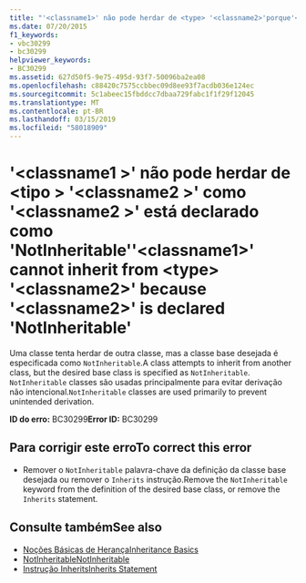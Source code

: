 ```yaml
---
title: "'<classname1>' não pode herdar de <type> '<classname2>'porque'<classname2>' está declarado como 'NotInheritable'"
ms.date: 07/20/2015
f1_keywords:
- vbc30299
- bc30299
helpviewer_keywords:
- BC30299
ms.assetid: 627d50f5-9e75-495d-93f7-50096ba2ea08
ms.openlocfilehash: c88420c7575ccbbec09d8ee93f7acdb036e124ec
ms.sourcegitcommit: 5c1abeec15fbddcc7dbaa729fabc1f1f29f12045
ms.translationtype: MT
ms.contentlocale: pt-BR
ms.lasthandoff: 03/15/2019
ms.locfileid: "58018909"
---
```

# <a name="classname1-cannot-inherit-from-type-classname2-because-classname2-is-declared-notinheritable"></a><span data-ttu-id="bc770-102">'\<classname1 >' não pode herdar de \<tipo > '\<classname2 >' como '\<classname2 >' está declarado como 'NotInheritable'</span><span class="sxs-lookup"><span data-stu-id="bc770-102">'\<classname1>' cannot inherit from \<type> '\<classname2>' because '\<classname2>' is declared 'NotInheritable'</span></span>
<span data-ttu-id="bc770-103">Uma classe tenta herdar de outra classe, mas a classe base desejada é especificada como `NotInheritable`.</span><span class="sxs-lookup"><span data-stu-id="bc770-103">A class attempts to inherit from another class, but the desired base class is specified as `NotInheritable`.</span></span> <span data-ttu-id="bc770-104">`NotInheritable` classes são usadas principalmente para evitar derivação não intencional.</span><span class="sxs-lookup"><span data-stu-id="bc770-104">`NotInheritable` classes are used primarily to prevent unintended derivation.</span></span>  
  
 <span data-ttu-id="bc770-105">**ID do erro:** BC30299</span><span class="sxs-lookup"><span data-stu-id="bc770-105">**Error ID:** BC30299</span></span>  
  
## <a name="to-correct-this-error"></a><span data-ttu-id="bc770-106">Para corrigir este erro</span><span class="sxs-lookup"><span data-stu-id="bc770-106">To correct this error</span></span>  
  
-   <span data-ttu-id="bc770-107">Remover o `NotInheritable` palavra-chave da definição da classe base desejada ou remover o `Inherits` instrução.</span><span class="sxs-lookup"><span data-stu-id="bc770-107">Remove the `NotInheritable` keyword from the definition of the desired base class, or remove the `Inherits` statement.</span></span>  
  
## <a name="see-also"></a><span data-ttu-id="bc770-108">Consulte também</span><span class="sxs-lookup"><span data-stu-id="bc770-108">See also</span></span>

- [<span data-ttu-id="bc770-109">Noções Básicas de Herança</span><span class="sxs-lookup"><span data-stu-id="bc770-109">Inheritance Basics</span></span>](../../visual-basic/programming-guide/language-features/objects-and-classes/inheritance-basics.md)
- [<span data-ttu-id="bc770-110">NotInheritable</span><span class="sxs-lookup"><span data-stu-id="bc770-110">NotInheritable</span></span>](../../visual-basic/language-reference/modifiers/notinheritable.md)
- [<span data-ttu-id="bc770-111">Instrução Inherits</span><span class="sxs-lookup"><span data-stu-id="bc770-111">Inherits Statement</span></span>](../../visual-basic/language-reference/statements/inherits-statement.md)
